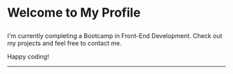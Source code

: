 # Welcome to My Profile <p align="left"> 

I'm currently completing a Bootcamp in Front-End Development.
Check out my projects and feel free to contact me.

Happy coding!

---





